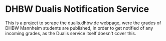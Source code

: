 # DHBW Dualis Notification Service
This is a project to scrape the dualis.dhbw.de webpage, were the grades of DHBW Mannheim students are published, in order to get notified of any incoming grades, as the Dualis service itself doesn't cover this. 
 
